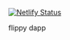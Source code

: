 [![Netlify Status](https://api.netlify.com/api/v1/badges/d8feb067-c6a8-4935-aee7-b658ffe4720a/deploy-status)](https://app.netlify.com/sites/flippytheswitch/deploys)

flippy dapp
